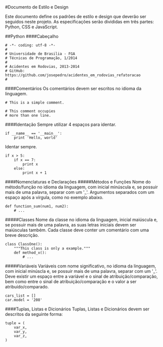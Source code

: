 #Documento de Estilo e Design

Este documento define os padrões de estilo e design que deverão ser seguidos neste projeto. As especificações serão divididas em três partes: Python, CSS e JavaScript.

##Python
####Cabeçalho
<pre><code># -*- coding: utf-8 -*-
#
# Universidade de Brasilia - FGA
# Técnicas de Programação, 1/2014
#
# Acidentes em Rodovias, 2013-2014
# GitHub: https://github.com/josepedro/acidentes_em_rodovias_refatoracao
#
</code></pre>

####Comentários
Os comentários devem ser escritos no idioma da linguagem.
<pre><code># This is a simple comment.

# This comment occupies
# more than one line.
</code></pre>

####Identação
Sempre utilizar 4 espaços para identar.
<pre><code>if __name__ == '__main__':
    print 'Hello, world'
</code></pre>

Identar sempre.
<pre><code>if x > 5:
    if x == 7:
        print x
    else:
        print x + 1
</code></pre>

####Nomenclaturas e Declarações
#####Métodos e Funções
Nome do método/função no idioma da linguagem, com inicial minúscula e, se possuir mais de uma palavra, separar com um '_'. Argumentos separados com um espaço após a vírgula, como no exemplo abaixo.
<pre><code>def function_sum(num1, num2):
    # ...
</code></pre>

#####Classes
Nome da classe no idioma da linguagem, inicial maiúscula e, se possuir mais de uma palavra, as suas letras iniciais devem ser maiúsculas também. Cada classe deve conter um comentário com uma breve descrição.

<pre><code>class ClassOne():
    """This class is only a example."""
    def method_x():
        # ...
</code></pre>

#####Variáveis
Variáveis com nome significativo, no idioma da linguagem, com inicial minúscla e, se possuir mais de uma palavra, separar com um '_'. Deve existir um espaço entre a variável e o sinal de atribuição/comparação, bem como entre o sinal de atribuição/comparação e o valor a ser atribuído/comparado.

<pre><code>cars_list = []
car.model = '208'</code></pre>

####Tuplas, Listas e Dicionários
Tuplas, Listas e Dicionários devem ser descritos da seguinte forma:

<pre><code>tuple = (
    var_x,
    var_y,
    var_z,
)
</code></pre>
